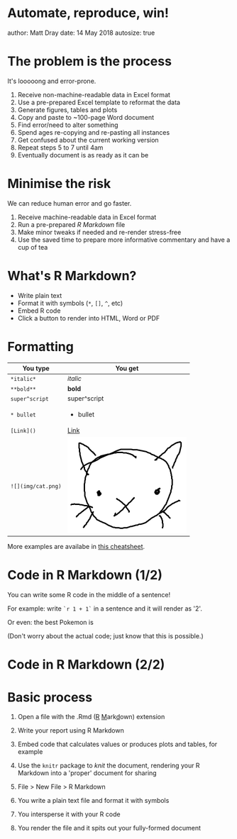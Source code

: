 Automate, reproduce, win!
========================================================
author: Matt Dray
date: 14 May 2018
autosize: true




The problem is the process
========================================================

It's looooong and error-prone.

1. Receive non-machine-readable data in Excel format
2. Use a pre-prepared Excel template to reformat the data
3. Generate figures, tables and plots
4. Copy and paste to ~100-page Word document
5. Find error/need to alter something
6. Spend ages re-copying and re-pasting all instances
7. Get confused about the current working version
7. Repeat steps 5 to 7 until 4am
8. Eventually document is as ready as it can be

Minimise the risk
========================================================

We can reduce human error and go faster.

1. Receive machine-readable data in Excel format
2. Run a pre-prepared *R Markdown* file
3. Make minor tweaks if needed and re-render stress-free
4. Use the saved time to prepare more informative commentary and have a cup of tea

What's R Markdown?
========================================================

- Write plain text
- Format it with symbols (`*`, `[]`, `^`, etc)
- Embed R code
- Click a button to render into HTML, Word or PDF



Formatting
========================================================

You type | You get
--- | ---
`*italic*` | *italic*
`**bold**` | **bold**
`super^script` | super^script
`* bullet` | <ul><li>bullet</li></ul>
`[Link]()` | [Link](www.gov.uk)
`![](img/cat.png)` | ![](img/cat.png)

More examples are availabe in [this cheatsheet](https://www.rstudio.com/wp-content/uploads/2015/03/rmarkdown-reference.pdf).

Code in R Markdown (1/2)
========================================================

You can write some R code in the middle of a sentence!

For example: write <code>&grave;r 1 + 1&grave;</code> in a sentence and it will render as '2'.

Or even: the best Pokemon is 

(Don't worry about the actual code; just know that this is possible.)


Code in R Markdown (2/2)
========================================================



Basic process
========================================================

1. Open a file with the .Rmd (<u>R</u> <u>M</u>ark<u>d</u>own) extension
2. Write your report using R Markdown
3. Embed code that calculates values or produces plots and tables, for example
4. Use the `knitr` package to *knit* the document, rendering your R Markdown into a 'proper' document for sharing

1. File > New File > R Markdown

1. You write a plain text file and format it with symbols
2. You intersperse it with your R code
3. You render the file and it spits out your fully-formed document
